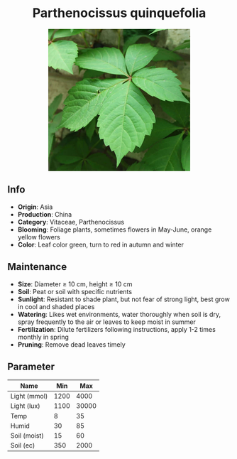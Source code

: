 <h1 align='center'>Parthenocissus quinquefolia</h1>
<p align="center">
    <img 
        align='center'
        width='320'
        src="../images/parthenocissus quinquefolia.png" 
        alt='Parthenocissus quinquefolia' />
</p>

## Info

 - **Origin**: Asia
 - **Production**: China
 - **Category**: Vitaceae, Parthenocissus
 - **Blooming**: Foliage plants, sometimes flowers in May-June, orange yellow flowers
 - **Color**: Leaf color green, turn to red in autumn and winter

## Maintenance

 - **Size**: Diameter ≥ 10 cm, height ≥ 10 cm
 - **Soil**: Peat or soil with specific nutrients
 - **Sunlight**: Resistant to shade plant, but not fear of strong light, best grow in cool and shaded places
 - **Watering**: Likes wet environments, water thoroughly when soil is dry, spray frequently to the air or leaves to keep moist in summer
 - **Fertilization**: Dilute fertilizers following instructions,  apply 1-2 times monthly in spring
 - **Pruning**: Remove dead leaves timely

## Parameter

| Name         | Min  | Max   |
|--------------|------|-------|
| Light (mmol) | 1200 | 4000  |
| Light (lux)  | 1100 | 30000 |
| Temp         | 8    | 35    |
| Humid        | 30   | 85    |
| Soil (moist) | 15   | 60    |
| Soil (ec)    | 350  | 2000  |